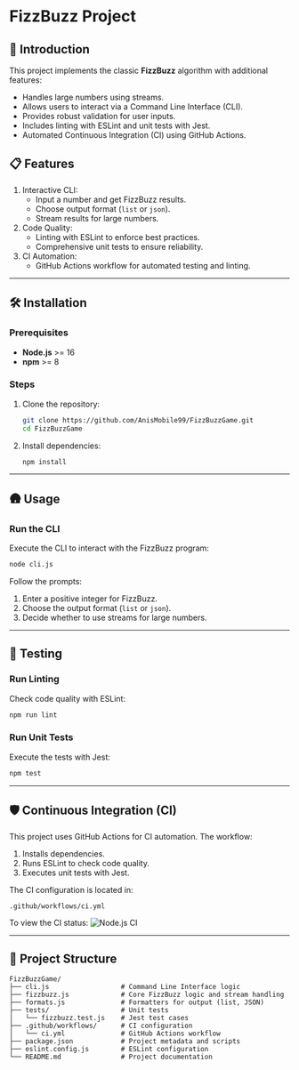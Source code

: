# FizzBuzz Project

## 🚀 Introduction
This project implements the classic **FizzBuzz** algorithm with additional features:
- Handles large numbers using streams.
- Allows users to interact via a Command Line Interface (CLI).
- Provides robust validation for user inputs.
- Includes linting with ESLint and unit tests with Jest.
- Automated Continuous Integration (CI) using GitHub Actions.

## 📋 Features
1. Interactive CLI:
   - Input a number and get FizzBuzz results.
   - Choose output format (`list` or `json`).
   - Stream results for large numbers.
2. Code Quality:
   - Linting with ESLint to enforce best practices.
   - Comprehensive unit tests to ensure reliability.
3. CI Automation:
   - GitHub Actions workflow for automated testing and linting.

---

## 🛠️ Installation

### Prerequisites
- **Node.js** >= 16
- **npm** >= 8

### Steps
1. Clone the repository:
   ```bash
   git clone https://github.com/AnisMobile99/FizzBuzzGame.git
   cd FizzBuzzGame
   ```

2. Install dependencies:
   ```bash
   npm install
   ```

---

## 🛖 Usage

### Run the CLI
Execute the CLI to interact with the FizzBuzz program:
```bash
node cli.js
```

Follow the prompts:
1. Enter a positive integer for FizzBuzz.
2. Choose the output format (`list` or `json`).
3. Decide whether to use streams for large numbers.

---

## 🧬 Testing

### Run Linting
Check code quality with ESLint:
```bash
npm run lint
```

### Run Unit Tests
Execute the tests with Jest:
```bash
npm test
```

---

## 🛡️ Continuous Integration (CI)

This project uses GitHub Actions for CI automation. The workflow:
1. Installs dependencies.
2. Runs ESLint to check code quality.
3. Executes unit tests with Jest.

The CI configuration is located in:
```
.github/workflows/ci.yml
```

To view the CI status:
![Node.js CI](https://github.com/AnisMobile99/FizzBuzzGame/actions/workflows/ci.yml/badge.svg)

---

## 💃 Project Structure

```
FizzBuzzGame/
├── cli.js                  # Command Line Interface logic
├── fizzbuzz.js             # Core FizzBuzz logic and stream handling
├── formats.js              # Formatters for output (list, JSON)
├── tests/                  # Unit tests
│   └── fizzbuzz.test.js    # Jest test cases
├── .github/workflows/      # CI configuration
│   └── ci.yml              # GitHub Actions workflow
├── package.json            # Project metadata and scripts
├── eslint.config.js        # ESLint configuration
└── README.md               # Project documentation
```

